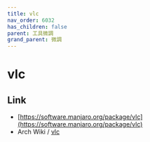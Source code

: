 ```yaml
---
title: vlc
nav_order: 6032
has_children: false
parent: 工具微調
grand_parent: 微調
---
```


# vlc

## Link

* [https://software.manjaro.org/package/vlc](https://software.manjaro.org/package/vlc)
* Arch Wiki / [vlc](https://wiki.archlinux.org/index.php/vlc)
